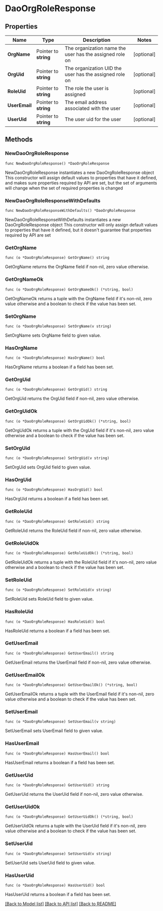 # DaoOrgRoleResponse

## Properties

Name | Type | Description | Notes
------------ | ------------- | ------------- | -------------
**OrgName** | Pointer to **string** | The organization name the user has the assigned role on | [optional] 
**OrgUid** | Pointer to **string** | The organization UID the user has the assigned role on | [optional] 
**RoleUid** | Pointer to **string** | The role the user is assigned | [optional] 
**UserEmail** | Pointer to **string** | The email address associated with the user | [optional] 
**UserUid** | Pointer to **string** | The user uid for the user | [optional] 

## Methods

### NewDaoOrgRoleResponse

`func NewDaoOrgRoleResponse() *DaoOrgRoleResponse`

NewDaoOrgRoleResponse instantiates a new DaoOrgRoleResponse object
This constructor will assign default values to properties that have it defined,
and makes sure properties required by API are set, but the set of arguments
will change when the set of required properties is changed

### NewDaoOrgRoleResponseWithDefaults

`func NewDaoOrgRoleResponseWithDefaults() *DaoOrgRoleResponse`

NewDaoOrgRoleResponseWithDefaults instantiates a new DaoOrgRoleResponse object
This constructor will only assign default values to properties that have it defined,
but it doesn't guarantee that properties required by API are set

### GetOrgName

`func (o *DaoOrgRoleResponse) GetOrgName() string`

GetOrgName returns the OrgName field if non-nil, zero value otherwise.

### GetOrgNameOk

`func (o *DaoOrgRoleResponse) GetOrgNameOk() (*string, bool)`

GetOrgNameOk returns a tuple with the OrgName field if it's non-nil, zero value otherwise
and a boolean to check if the value has been set.

### SetOrgName

`func (o *DaoOrgRoleResponse) SetOrgName(v string)`

SetOrgName sets OrgName field to given value.

### HasOrgName

`func (o *DaoOrgRoleResponse) HasOrgName() bool`

HasOrgName returns a boolean if a field has been set.

### GetOrgUid

`func (o *DaoOrgRoleResponse) GetOrgUid() string`

GetOrgUid returns the OrgUid field if non-nil, zero value otherwise.

### GetOrgUidOk

`func (o *DaoOrgRoleResponse) GetOrgUidOk() (*string, bool)`

GetOrgUidOk returns a tuple with the OrgUid field if it's non-nil, zero value otherwise
and a boolean to check if the value has been set.

### SetOrgUid

`func (o *DaoOrgRoleResponse) SetOrgUid(v string)`

SetOrgUid sets OrgUid field to given value.

### HasOrgUid

`func (o *DaoOrgRoleResponse) HasOrgUid() bool`

HasOrgUid returns a boolean if a field has been set.

### GetRoleUid

`func (o *DaoOrgRoleResponse) GetRoleUid() string`

GetRoleUid returns the RoleUid field if non-nil, zero value otherwise.

### GetRoleUidOk

`func (o *DaoOrgRoleResponse) GetRoleUidOk() (*string, bool)`

GetRoleUidOk returns a tuple with the RoleUid field if it's non-nil, zero value otherwise
and a boolean to check if the value has been set.

### SetRoleUid

`func (o *DaoOrgRoleResponse) SetRoleUid(v string)`

SetRoleUid sets RoleUid field to given value.

### HasRoleUid

`func (o *DaoOrgRoleResponse) HasRoleUid() bool`

HasRoleUid returns a boolean if a field has been set.

### GetUserEmail

`func (o *DaoOrgRoleResponse) GetUserEmail() string`

GetUserEmail returns the UserEmail field if non-nil, zero value otherwise.

### GetUserEmailOk

`func (o *DaoOrgRoleResponse) GetUserEmailOk() (*string, bool)`

GetUserEmailOk returns a tuple with the UserEmail field if it's non-nil, zero value otherwise
and a boolean to check if the value has been set.

### SetUserEmail

`func (o *DaoOrgRoleResponse) SetUserEmail(v string)`

SetUserEmail sets UserEmail field to given value.

### HasUserEmail

`func (o *DaoOrgRoleResponse) HasUserEmail() bool`

HasUserEmail returns a boolean if a field has been set.

### GetUserUid

`func (o *DaoOrgRoleResponse) GetUserUid() string`

GetUserUid returns the UserUid field if non-nil, zero value otherwise.

### GetUserUidOk

`func (o *DaoOrgRoleResponse) GetUserUidOk() (*string, bool)`

GetUserUidOk returns a tuple with the UserUid field if it's non-nil, zero value otherwise
and a boolean to check if the value has been set.

### SetUserUid

`func (o *DaoOrgRoleResponse) SetUserUid(v string)`

SetUserUid sets UserUid field to given value.

### HasUserUid

`func (o *DaoOrgRoleResponse) HasUserUid() bool`

HasUserUid returns a boolean if a field has been set.


[[Back to Model list]](../README.md#documentation-for-models) [[Back to API list]](../README.md#documentation-for-api-endpoints) [[Back to README]](../README.md)


